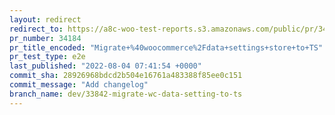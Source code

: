 ```yaml
---
layout: redirect
redirect_to: https://a8c-woo-test-reports.s3.amazonaws.com/public/pr/34184/e2e/index.html
pr_number: 34184
pr_title_encoded: "Migrate+%40woocommerce%2Fdata+settings+store+to+TS"
pr_test_type: e2e
last_published: "2022-08-04 07:41:54 +0000"
commit_sha: 28926968bdcd2b504e16761a483388f85ee0c151
commit_message: "Add changelog"
branch_name: dev/33842-migrate-wc-data-setting-to-ts
---
```

